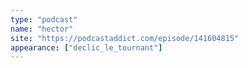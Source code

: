 ```yaml
---
type: "podcast"
name: "hector"
site: "https://podcastaddict.com/episode/141604815"
appearance: ["declic_le_tournant"]
---
```

